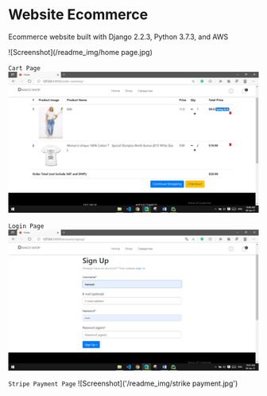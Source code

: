 # Website Ecommerce

Ecommerce website built with Django 2.2.3, 
Python 3.7.3, and AWS

![Screenshot](/readme_img/home page.jpg)

`Cart Page`
![plot](/readme_img/cart.jpg)

`Login Page`
![image](/readme_img/login.jpg)

`Stripe Payment Page`
![Screenshot]('/readme_img/strike payment.jpg')


